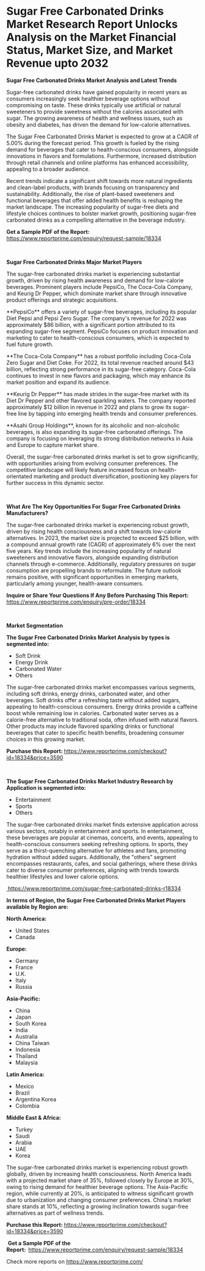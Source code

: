 <p><h1>Sugar Free Carbonated Drinks Market Research Report Unlocks Analysis on the Market Financial Status, Market Size, and Market Revenue upto 2032</h1></p><p><strong>Sugar Free Carbonated Drinks Market Analysis and Latest Trends</strong></p>
<p><p>Sugar-free carbonated drinks have gained popularity in recent years as consumers increasingly seek healthier beverage options without compromising on taste. These drinks typically use artificial or natural sweeteners to provide sweetness without the calories associated with sugar. The growing awareness of health and wellness issues, such as obesity and diabetes, has driven the demand for low-calorie alternatives.</p><p>The Sugar Free Carbonated Drinks Market is expected to grow at a CAGR of 5.00% during the forecast period. This growth is fueled by the rising demand for beverages that cater to health-conscious consumers, alongside innovations in flavors and formulations. Furthermore, increased distribution through retail channels and online platforms has enhanced accessibility, appealing to a broader audience.</p><p>Recent trends indicate a significant shift towards more natural ingredients and clean-label products, with brands focusing on transparency and sustainability. Additionally, the rise of plant-based sweeteners and functional beverages that offer added health benefits is reshaping the market landscape. The increasing popularity of sugar-free diets and lifestyle choices continues to bolster market growth, positioning sugar-free carbonated drinks as a compelling alternative in the beverage industry.</p></p>
<p><strong>Get a Sample PDF of the Report:&nbsp;</strong> <a href="https://www.reportprime.com/enquiry/request-sample/18334?utm_campaign=3296&utm_medium=2&utm_source=Github&utm_content=ia&utm_term=19032025&utm_id=sugar-free-carbonated-drinks">https://www.reportprime.com/enquiry/request-sample/18334</a></p>
<p>&nbsp;</p>
<p><strong>Sugar Free Carbonated Drinks Major Market Players</strong></p>
<p><p>The sugar-free carbonated drinks market is experiencing substantial growth, driven by rising health awareness and demand for low-calorie beverages. Prominent players include PepsiCo, The Coca-Cola Company, and Keurig Dr Pepper, which dominate market share through innovative product offerings and strategic acquisitions.</p><p>**PepsiCo** offers a variety of sugar-free beverages, including its popular Diet Pepsi and Pepsi Zero Sugar. The company's revenue for 2022 was approximately $86 billion, with a significant portion attributed to its expanding sugar-free segment. PepsiCo focuses on product innovation and marketing to cater to health-conscious consumers, which is expected to fuel future growth.</p><p>**The Coca-Cola Company** has a robust portfolio including Coca-Cola Zero Sugar and Diet Coke. For 2022, its total revenue reached around $43 billion, reflecting strong performance in its sugar-free category. Coca-Cola continues to invest in new flavors and packaging, which may enhance its market position and expand its audience.</p><p>**Keurig Dr Pepper** has made strides in the sugar-free market with its Diet Dr Pepper and other flavored sparkling waters. The company reported approximately $12 billion in revenue in 2022 and plans to grow its sugar-free line by tapping into emerging health trends and consumer preferences.</p><p>**Asahi Group Holdings**, known for its alcoholic and non-alcoholic beverages, is also expanding its sugar-free carbonated offerings. The company is focusing on leveraging its strong distribution networks in Asia and Europe to capture market share.</p><p>Overall, the sugar-free carbonated drinks market is set to grow significantly, with opportunities arising from evolving consumer preferences. The competitive landscape will likely feature increased focus on health-orientated marketing and product diversification, positioning key players for further success in this dynamic sector.</p></p>
<p>&nbsp;</p>
<p><strong>What Are The Key Opportunities For Sugar Free Carbonated Drinks Manufacturers?</strong></p>
<p><p>The sugar-free carbonated drinks market is experiencing robust growth, driven by rising health consciousness and a shift towards low-calorie alternatives. In 2023, the market size is projected to exceed $25 billion, with a compound annual growth rate (CAGR) of approximately 6% over the next five years. Key trends include the increasing popularity of natural sweeteners and innovative flavors, alongside expanding distribution channels through e-commerce. Additionally, regulatory pressures on sugar consumption are propelling brands to reformulate. The future outlook remains positive, with significant opportunities in emerging markets, particularly among younger, health-aware consumers.</p></p>
<p><strong>Inquire or Share Your Questions If Any Before Purchasing This Report:</strong> <a href="https://www.reportprime.com/enquiry/pre-order/18334?utm_campaign=3296&utm_medium=2&utm_source=Github&utm_content=ia&utm_term=19032025&utm_id=sugar-free-carbonated-drinks">https://www.reportprime.com/enquiry/pre-order/18334</a></p>
<p>&nbsp;</p>
<p><strong>Market Segmentation</strong></p>
<p><strong>The Sugar Free Carbonated Drinks Market Analysis by types is segmented into:</strong></p>
<p><ul><li>Soft Drink</li><li>Energy Drink</li><li>Carbonated Water</li><li>Others</li></ul></p>
<p><p>The sugar-free carbonated drinks market encompasses various segments, including soft drinks, energy drinks, carbonated water, and other beverages. Soft drinks offer a refreshing taste without added sugars, appealing to health-conscious consumers. Energy drinks provide a caffeine boost while remaining low in calories. Carbonated water serves as a calorie-free alternative to traditional soda, often infused with natural flavors. Other products may include flavored sparkling drinks or functional beverages that cater to specific health benefits, broadening consumer choices in this growing market.</p></p>
<p><strong>Purchase this Report:&nbsp;</strong><a href="https://www.reportprime.com/checkout?id=18334&price=3590&utm_campaign=3296&utm_medium=2&utm_source=Github&utm_content=ia&utm_term=19032025&utm_id=sugar-free-carbonated-drinks">https://www.reportprime.com/checkout?id=18334&price=3590</a></p>
<p>&nbsp;</p>
<p><strong>The Sugar Free Carbonated Drinks Market Industry Research by Application is segmented into:</strong></p>
<p><ul><li>Entertainment</li><li>Sports</li><li>Others</li></ul></p>
<p><p>The sugar-free carbonated drinks market finds extensive application across various sectors, notably in entertainment and sports. In entertainment, these beverages are popular at cinemas, concerts, and events, appealing to health-conscious consumers seeking refreshing options. In sports, they serve as a thirst-quenching alternative for athletes and fans, promoting hydration without added sugars. Additionally, the "others" segment encompasses restaurants, cafes, and social gatherings, where these drinks cater to diverse consumer preferences, aligning with trends towards healthier lifestyles and lower calorie options.</p></p>
<p><a href="https://www.reportprime.com/sugar-free-carbonated-drinks-r18334?utm_campaign=3296&utm_medium=2&utm_source=Github&utm_content=ia&utm_term=19032025&utm_id=sugar-free-carbonated-drinks">&nbsp;https://www.reportprime.com/sugar-free-carbonated-drinks-r18334</a></p>
<p><strong>In terms of Region, the Sugar Free Carbonated Drinks Market Players available by Region are:</strong></p>
<p>
    <p> <strong> North America: </strong>
        <ul>
            <li>United States</li>
            <li>Canada</li>
        </ul>
        </p> 
    <p> <strong> Europe: </strong>
        <ul>
            <li>Germany</li>
            <li>France</li>
            <li>U.K.</li>
            <li>Italy</li>
            <li>Russia</li>
        </ul>
        </p> 
    <p> <strong> Asia-Pacific: </strong>
        <ul>
            <li>China</li>
            <li>Japan</li>
            <li>South Korea</li>
            <li>India</li>
            <li>Australia</li>
            <li>China Taiwan</li>
            <li>Indonesia</li>
            <li>Thailand</li>
            <li>Malaysia</li>
        </ul>
        </p> 
    <p> <strong> Latin America: </strong>
        <ul>
            <li>Mexico</li>
            <li>Brazil</li>
            <li>Argentina Korea</li>
            <li>Colombia</li>
        </ul>
        </p> 
    <p> <strong> Middle East & Africa: </strong>
        <ul>
            <li>Turkey</li>
            <li>Saudi</li>
            <li>Arabia</li>
            <li>UAE</li>
            <li>Korea</li>
        </ul>
    </p>
    </p>
<p><p>The sugar-free carbonated drinks market is experiencing robust growth globally, driven by increasing health consciousness. North America leads with a projected market share of 35%, followed closely by Europe at 30%, owing to rising demand for healthier beverage options. The Asia-Pacific region, while currently at 20%, is anticipated to witness significant growth due to urbanization and changing consumer preferences. China's market share stands at 10%, reflecting a growing inclination towards sugar-free alternatives as part of wellness trends.</p></p>
<p><strong>Purchase this Report: </strong><a href="https://www.reportprime.com/checkout?id=18334&price=3590&utm_campaign=3296&utm_medium=2&utm_source=Github&utm_content=ia&utm_term=19032025&utm_id=sugar-free-carbonated-drinks">https://www.reportprime.com/checkout?id=18334&price=3590</a></p>
<p>&nbsp;<strong>Get a Sample PDF of the Report:&nbsp;&nbsp;</strong><a href="https://www.reportprime.com/enquiry/request-sample/18334?utm_campaign=3296&utm_medium=2&utm_source=Github&utm_content=ia&utm_term=19032025&utm_id=sugar-free-carbonated-drinks">https://www.reportprime.com/enquiry/request-sample/18334</a></p>
<p><strong></strong></p>
<p>Check more reports on <a href="https://www.reportprime.com/?utm_campaign=3296&utm_medium=2&utm_source=Github&utm_content=ia&utm_term=19032025&utm_id=sugar-free-carbonated-drinks">https://www.reportprime.com/</a></p>